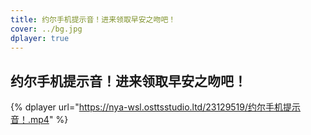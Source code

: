 ```yaml
---
title: 约尔手机提示音！进来领取早安之吻吧！
cover: ../bg.jpg
dplayer: true
---
```


## 约尔手机提示音！进来领取早安之吻吧！

{%  dplayer
    url="https://nya-wsl.osttsstudio.ltd/23129519/约尔手机提示音！.mp4"
%}
